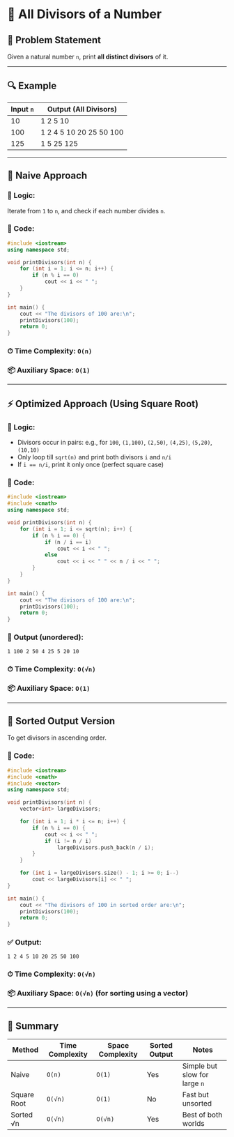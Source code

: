 # 🧮 All Divisors of a Number

## 📌 Problem Statement

Given a natural number `n`, print **all distinct divisors** of it.

---

## 🔍 Example

| Input `n` | Output (All Divisors)   |
| --------- | ----------------------- |
| 10        | 1 2 5 10                |
| 100       | 1 2 4 5 10 20 25 50 100 |
| 125       | 1 5 25 125              |

---

## 🐌 Naive Approach

### 📘 Logic:

Iterate from `1` to `n`, and check if each number divides `n`.

### 🧾 Code:

```cpp
#include <iostream>
using namespace std;

void printDivisors(int n) {
    for (int i = 1; i <= n; i++) {
        if (n % i == 0)
            cout << i << " ";
    }
}

int main() {
    cout << "The divisors of 100 are:\n";
    printDivisors(100);
    return 0;
}
```

### ⏱ Time Complexity: `O(n)`

### 📦 Auxiliary Space: `O(1)`

---

## ⚡ Optimized Approach (Using Square Root)

### 📘 Logic:

* Divisors occur in pairs: e.g., for `100`, `(1,100)`, `(2,50)`, `(4,25)`, `(5,20)`, `(10,10)`
* Only loop till `sqrt(n)` and print both divisors `i` and `n/i`
* If `i == n/i`, print it only once (perfect square case)

### 🧾 Code:

```cpp
#include <iostream>
#include <cmath>
using namespace std;

void printDivisors(int n) {
    for (int i = 1; i <= sqrt(n); i++) {
        if (n % i == 0) {
            if (n / i == i)
                cout << i << " ";
            else
                cout << i << " " << n / i << " ";
        }
    }
}

int main() {
    cout << "The divisors of 100 are:\n";
    printDivisors(100);
    return 0;
}
```

### 🧾 Output (unordered):

```
1 100 2 50 4 25 5 20 10
```

### ⏱ Time Complexity: `O(√n)`

### 📦 Auxiliary Space: `O(1)`

---

## 🧹 Sorted Output Version

To get divisors in ascending order.

### 🧾 Code:

```cpp
#include <iostream>
#include <cmath>
#include <vector>
using namespace std;

void printDivisors(int n) {
    vector<int> largeDivisors;

    for (int i = 1; i * i <= n; i++) {
        if (n % i == 0) {
            cout << i << " ";
            if (i != n / i)
                largeDivisors.push_back(n / i);
        }
    }

    for (int i = largeDivisors.size() - 1; i >= 0; i--)
        cout << largeDivisors[i] << " ";
}

int main() {
    cout << "The divisors of 100 in sorted order are:\n";
    printDivisors(100);
    return 0;
}
```

### ✅ Output:

```
1 2 4 5 10 20 25 50 100
```

### ⏱ Time Complexity: `O(√n)`

### 📦 Auxiliary Space: `O(√n)` (for sorting using a vector)

---

## 📌 Summary

| Method      | Time Complexity | Space Complexity | Sorted Output | Notes                         |
| ----------- | --------------- | ---------------- | ------------- | ----------------------------- |
| Naive       | `O(n)`          | `O(1)`           | Yes           | Simple but slow for large `n` |
| Square Root | `O(√n)`         | `O(1)`           | No            | Fast but unsorted             |
| Sorted √n   | `O(√n)`         | `O(√n)`          | Yes           | Best of both worlds           |

